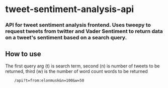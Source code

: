 # tweet-sentiment-analysis-api

### API for tweet sentiment analysis frontend. Uses tweepy to request tweets from twitter and Vader Sentiment to return data on a tweet's sentiment based on a search query.

## How to use
The first query arg (t) is search term, second (n) is number of tweets to be returned, third (w) is the number of word count words to be returned

        /api?t=from:elonmusk&n=100&w=50
